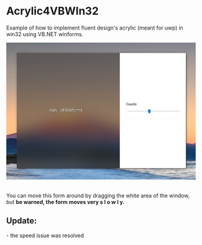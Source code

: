 # Acrylic4VBWIn32
Example of how to implement fluent design's acrylic (meant for uwp) in win32 using VB.NET winforms.
<p align="center">
  <img src="preview.png" width="800">
</p><br>
You can move this form around by dragging the white area of the window, but <b>be warned, the form moves very s l o w l y.</b>
<h2>Update:</h2>
 - the speed issue was resolved
